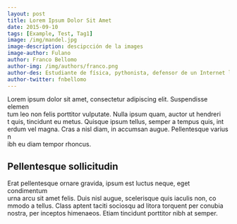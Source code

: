 ```yaml
---
layout: post
title: Lorem Ipsum Dolor Sit Amet
date: 2015-09-10
tags: [Example, Test, Tag1]
image: /img/mandel.jpg
image-description: descipcción de la images
image-author: Fulano
author: Franco Bellomo
author-img: /img/authors/franco.png
author-des: Estudiante de física, pythonista, defensor de un Internet libre y abierto.
author-twitter: fnbellomo
---
```


Lorem ipsum dolor sit amet, consectetur adipiscing elit. Suspendisse elemen\
tum leo non felis porttitor vulputate. Nulla ipsum quam, auctor ut hendreri\
t quis, tincidunt eu metus. Quisque ipsum tellus, semper a tempus quis, int\
erdum vel magna. Cras a nisl diam, in accumsan augue. Pellentesque varius n\
ibh eu diam tempor rhoncus.

## Pellentesque sollicitudin

Erat pellentesque ornare gravida, ipsum est luctus neque, eget condimentum \
urna arcu sit amet felis. Duis nisl augue, scelerisque quis iaculis non, co\
mmodo a tellus. Class aptent taciti sociosqu ad litora torquent per conubia\
 nostra, per inceptos himenaeos. Etiam tincidunt porttitor nibh at semper. 
